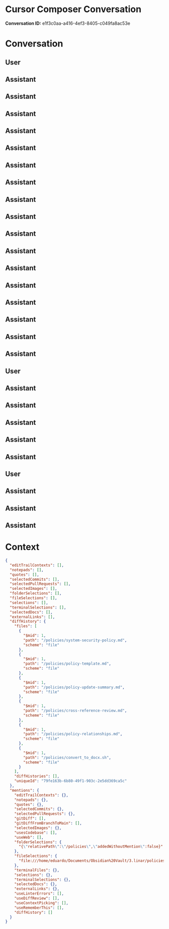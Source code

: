 # Cursor Composer Conversation

**Conversation ID:** e1f3c0aa-a416-4ef3-8405-c049fa8ac53e

# Conversation

## User



## Assistant



## Assistant



## Assistant



## Assistant



## Assistant



## Assistant



## Assistant



## Assistant



## Assistant



## Assistant



## Assistant



## Assistant



## Assistant



## Assistant



## Assistant



## Assistant



## Assistant



## User



## Assistant



## Assistant



## Assistant



## Assistant



## Assistant



## User



## Assistant



## Assistant



## Assistant



# Context

```json
{
  "editTrailContexts": [],
  "notepads": [],
  "quotes": [],
  "selectedCommits": [],
  "selectedPullRequests": [],
  "selectedImages": [],
  "folderSelections": [],
  "fileSelections": [],
  "selections": [],
  "terminalSelections": [],
  "selectedDocs": [],
  "externalLinks": [],
  "diffHistory": {
    "files": [
      {
        "$mid": 1,
        "path": "/policies/system-security-policy.md",
        "scheme": "file"
      },
      {
        "$mid": 1,
        "path": "/policies/policy-template.md",
        "scheme": "file"
      },
      {
        "$mid": 1,
        "path": "/policies/policy-update-summary.md",
        "scheme": "file"
      },
      {
        "$mid": 1,
        "path": "/policies/cross-reference-review.md",
        "scheme": "file"
      },
      {
        "$mid": 1,
        "path": "/policies/policy-relationships.md",
        "scheme": "file"
      },
      {
        "$mid": 1,
        "path": "/policies/convert_to_docx.sh",
        "scheme": "file"
      }
    ],
    "diffHistories": [],
    "uniqueId": "79fe163b-6b80-49f1-903c-2e5dd369ca5c"
  },
  "mentions": {
    "editTrailContexts": {},
    "notepads": {},
    "quotes": {},
    "selectedCommits": {},
    "selectedPullRequests": {},
    "gitDiff": [],
    "gitDiffFromBranchToMain": [],
    "selectedImages": {},
    "usesCodebase": [],
    "useWeb": [],
    "folderSelections": {
      "{\"relativePath\":\"/policies\",\"addedWithoutMention\":false}": []
    },
    "fileSelections": {
      "file:///home/eduardo/Documents/Obsidian%20Vault/3.linar/policies/standardized-header.md": []
    },
    "terminalFiles": {},
    "selections": {},
    "terminalSelections": {},
    "selectedDocs": {},
    "externalLinks": {},
    "useLinterErrors": [],
    "useDiffReview": [],
    "useContextPicking": [],
    "useRememberThis": [],
    "diffHistory": []
  }
}
```


